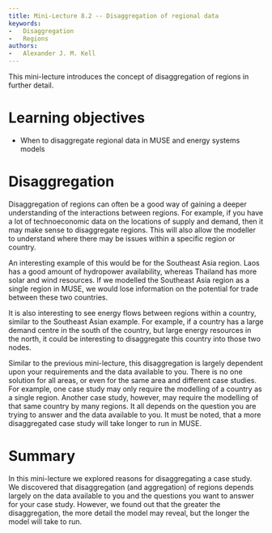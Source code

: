 ```yaml
---
title: Mini-Lecture 8.2 -- Disaggregation of regional data
keywords:
-   Disaggregation
-   Regions
authors:
-   Alexander J. M. Kell
---
```


This mini-lecture introduces the concept of disaggregation of regions in further detail.

# Learning objectives

- When to disaggregate regional data in MUSE and energy systems models


# Disaggregation

Disaggregation of regions can often be a good way of gaining a deeper understanding of the interactions between regions. For example, if you have a lot of technoeconomic data on the locations of supply and demand, then it may make sense to disaggregate regions. This will also allow the modeller to understand where there may be issues within a specific region or country. 

An interesting example of this would be for the Southeast Asia region. Laos has a good amount of hydropower availability, whereas Thailand has more solar and wind resources. If we modelled the Southeast Asia region as a single region in MUSE, we would lose information on the potential for trade between these two countries. 

It is also interesting to see energy flows between regions within a country, similar to the Southeast Asian example. For example, if a country has a large demand centre in the south of the country, but large energy resources in the north, it could be interesting to disaggregate this country into those two nodes.

Similar to the previous mini-lecture, this disaggregation is largely dependent upon your requirements and the data available to you. There is no one solution for all areas, or even for the same area and different case studies. For example, one case study may only require the modelling of a country as a single region. Another case study, however, may require the modelling of that same country by many regions. It all depends on the question you are trying to answer and the data available to you. It must be noted, that a more disaggregated case study will take longer to run in MUSE.

# Summary

In this mini-lecture we explored reasons for disaggregating a case study. We discovered that disaggregation (and aggregation) of regions depends largely on the data available to you and the questions you want to answer for your case study. However, we found out that the greater the disaggregation, the more detail the model may reveal, but the longer the model will take to run.


 
